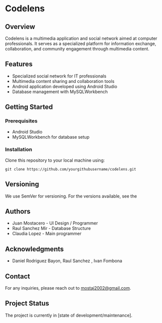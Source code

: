 

# Codelens

## Overview
Codelens is a multimedia application and social network aimed at computer professionals. It serves as a specialized platform for information exchange, collaboration, and community engagement through multimedia content.

## Features
- Specialized social network for IT professionals
- Multimedia content sharing and collaboration tools
- Android application developed using Android Studio
- Database management with MySQLWorkbench

## Getting Started
### Prerequisites
- Android Studio
- MySQLWorkbench for database setup


### Installation
Clone this repository to your local machine using:
```shell
git clone https://github.com/yourgithubusername/codelens.git
```

## Versioning
We use SemVer for versioning. For the versions available, see the 
## Authors
- Juan Mostacero  - UI Design / Programmer
- Raul Sanchez Mir - Database Structure
- Claudia Lopez - Main programmer 


## Acknowledgments
- Daniel Rodriguez Bayon, Raul Sanchez , Ivan Fombona 

## Contact
For any inquiries, please reach out to mostaj2002@gmail.com.

## Project Status
The project is currently in [state of development/maintenance].

